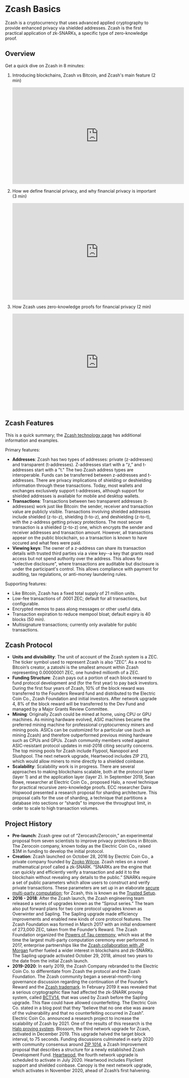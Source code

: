 # Zcash Basics

Zcash is a cryptocurrency that uses advanced applied cryptography to provide enhanced privacy via shielded addresses. Zcash is the first practical application of zk-SNARKs, a specific type of zero-knowledge proof.

## Overview

Get a quick dive on Zcash in 8 minutes:

1. Introducing blockchains, Zcash vs Bitcoin, and Zcash's main feature (2 min)

	<iframe width="560" height="315" src="https://www.youtube.com/embed/VHkZnuM-VLE" frameborder="0" allow="accelerometer; autoplay; encrypted-media; gyroscope; picture-in-picture" allowfullscreen></iframe>

1. How we define financial privacy, and why financial privacy is important (3 min)

	<iframe width="560" height="315" src="https://www.youtube.com/embed/SAbbEJzsJB0" frameborder="0" allow="accelerometer; autoplay; encrypted-media; gyroscope; picture-in-picture" allowfullscreen></iframe>

3. How Zcash uses zero-knowledge proofs for financial privacy (2 min)

	<iframe width="560" height="315" src="https://www.youtube.com/embed/4k5nI-ajDxk" frameborder="0" allow="accelerometer; autoplay; encrypted-media; gyroscope; picture-in-picture" allowfullscreen></iframe>

## Zcash Features

This is a quick summary; the [Zcash technology page](https://z.cash/technology/) has additional information and examples. 

Primary features: 
* **Addresses**: Zcash has two types of addresses: private (z-addresses) and transparent (t-addresses). Z-addresses start with a “z,” and t-addresses start with a "t."  The two Zcash address types are interoperable. Funds can be transferred between z-addresses and t-addresses. There are privacy implications of shielding or deshielding information through these transactions. Today, most wallets and exchanges exclusively support t-addresses, although support for shielded addresses is available for mobile and desktop wallets. 
* **Transactions**: Transactions between two transparent addresses (t-addresses) work just like Bitcoin: the sender, receiver and transaction value are publicly visible. Transactions involving shielded addresses include shielded (z-to-z), shielding (t-to-z), and deshielding (z-to-t), with the z-address getting privacy protections. The most secure transaction is a shielded (z-to-z) one, which encrypts the sender and receiver addresses and transaction amount. However, all transactions appear on the public blockchain, so a transaction is known to have occured and what fees were paid. 
* **Viewing keys**: The owner of a z-address can share its transaction details with trusted third parties via a view key--a key that grants read access but not spend authority over the address. This allows for "selective disclosure", where transactions are auditable but disclosure is under the participant's control. This allows compliance with payment for auditing, tax regulations, or anti-money laundering rules.


Supporting features: 
* Like Bitcoin, Zcash has a fixed total supply of 21 million units.
* Low-fee transactions of .0001 ZEC; default for all transactions, but configurable.
* Encrypted memos to pass along messages or other useful data.
* Transaction expiration to reduce mempool bloat; default expiry is 40 blocks (50 min).
* Multisignature transactions; currently only available for public transactions.


## Zcash Protocol 

* **Units and divisibility**: The unit of account of the Zcash system is a ZEC. The ticker symbol used to represent Zcash is also “ZEC”. As a nod to Bitcoin’s creator, a zatoshi is the smallest amount within Zcash representing 0.00000001 ZEC, one hundred millionth of a ZEC.
* **Funding Structure**: Zcash pays out a portion of each block reward to fund protocol development and (for the first year) to pay back investors. During the first four years of Zcash, 10% of the block reward was transferred to the Founders Reward fund and distributed to the Electric Coin Co., Zcash Foundation and initial investors. After network upgrade 4, 8% of the block reward will be transferred to the Dev Fund and managed by a Major Grants Review Committee.
* **Mining**: Originally Zcash could be mined at home, using CPU or GPU machines. As mining hardware evolved, ASIC machines became the preferred mining machine for professional cryptocurrency miners and mining pools. ASICs can be customized for a particular use (such as mining Zcash) and therefore outperformed previous mining hardware such as CPUs and GPUs. Zcash community members voted against ASIC-resistant protocol updates in mid-2018 citing security concerns. The top mining pools for Zcash include Flypool, Nanopool and Slushpool. 
The next network upgrade, Heartwood includes ZIP 213, which would allow miners to mine directly to a shielded coinbase.
* **Scalability**: Scalability work is in progress. There are several approaches to making blockchains scalable, both at the protocol layer (layer 1) and at the application layer (layer 2). In September 2019, Sean Bowe, researcher at Electric Coin Co., proposed Halo, a novel technique for practical recursive zero-knowledge proofs. ECC researcher Daira Hopwood presented a research proposal for sharding architecture. This proposal calls for the use of sharding, a technique that partitions a database into sections or “shards” to improve the throughput limit, in order to scale to high transaction volumes. 

## Project History 

* **Pre-launch**: Zcash grew out of “Zerocash/Zerocoin,” an experimental proposal from seven scientists to improve privacy protections in Bitcoin. The Zerocoin company, known today as the Electric Coin Co., raised $3M in funding to develop the initial protocol.
* **Creation**:  Zcash launched on October 28, 2016 by Electric Coin Co., a private company founded by [Zooko Wilcox](https://en.wikipedia.org/wiki/Zooko_Wilcox-O%27Hearn). Zcash relies on a novel mathematical proof called a zk-SNARK. “SNARKs are the engine that can quickly and efficiently verify a transaction and add it to the blockchain without revealing any details to the public.” SNARKs require a set of public parameters which allow users to construct and verify private transactions. These parameters are set up in an elaborate [secure multi-party computation](https://en.wikipedia.org/wiki/Secure_multi-party_computation); for Zcash, this is known as the [Trusted Setup](https://z.cash/technology/paramgen/).
* **2016 - 2018**: After the Zcash launch, the Zcash engineering team released a series of upgrades known as the “Sprout series.” The team also put forward plans for two core protocol upgrades known as Overwinter and Sapling. The Sapling upgrade made efficiency improvements and enabled new kinds of core protocol features. The Zcash Foundation was formed in March 2017 with an initial endowment of 273,000 ZEC, taken from the Founder’s Reward. The Zcash Foundation organized the [Powers of Tau ceremony](https://www.zfnd.org/blog/powers-of-tau/), which was at the time the largest multi-party computation ceremony ever performed.  In 2017, enterprise partnerships like the [Zcash collaboration with JP Morgan](https://electriccoin.co/blog/jpm-quorum-integration/) further fueled a wider interest in blockchains and zk-SNARKs. The Sapling upgrade activated October 29, 2018, almost two years to the date from the initial Zcash launch.
* **2019-2020**: In early 2019, the Zcash Company rebranded to the Electric Coin Co. to differentiate from Zcash the protocol and the Zcash Foundation. The Zcash community began a several-month-long governance discussion regarding the continuation of the Founder’s Reward and the [Zcash trademark](https://electriccoin.co/blog/electric-coin-co-donates-zcash-trademark-to-zcash-foundation/). In February 2019 it was revealed that a serious cryptographic flaw had affected the zk-SNARK proving system, called [BCTV14](https://eprint.iacr.org/2013/879), that was used by Zcash before the Sapling upgrade. This flaw could have allowed counterfeiting. The Electric Coin Co. stated in a blog post that they “believe that no one else was aware of the vulnerability and that no counterfeiting occurred in Zcash”. Electric Coin Co. announced a research project to increase the scalability of Zcash by 2021. One of the results of this research is the [Halo proving system](https://eprint.iacr.org/2019/1021). Blossom, the third network upgrade for Zcash, activated in December 2019. This upgrade halved the target block interval, to 75 seconds. Funding discussions culminated in early 2020 with community consensus around [ZIP 1014](https://zips.z.cash/zip-1014), a Zcash Improvement proposal that describes a structure for a newly established Zcash Development Fund. [Heartwood](https://z.cash/upgrade/heartwood/), the fourth network upgrade is scheduled to activate in July 2020. Heartwood includes Flyclient support and shielded coinbase. Canopy is the next network upgrade, which activates in November 2020, ahead of Zcash’s first halvening.